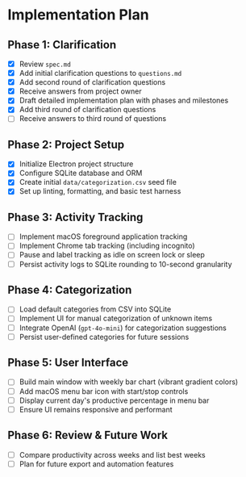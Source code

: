 # Implementation Plan

## Phase 1: Clarification
- [x] Review `spec.md`
- [x] Add initial clarification questions to `questions.md`
- [x] Add second round of clarification questions
- [x] Receive answers from project owner
- [x] Draft detailed implementation plan with phases and milestones
- [x] Add third round of clarification questions
- [ ] Receive answers to third round of questions

## Phase 2: Project Setup
- [x] Initialize Electron project structure
- [x] Configure SQLite database and ORM
- [x] Create initial `data/categorization.csv` seed file
- [x] Set up linting, formatting, and basic test harness

## Phase 3: Activity Tracking
- [ ] Implement macOS foreground application tracking
- [ ] Implement Chrome tab tracking (including incognito)
- [ ] Pause and label tracking as idle on screen lock or sleep
- [ ] Persist activity logs to SQLite rounding to 10-second granularity

## Phase 4: Categorization
- [ ] Load default categories from CSV into SQLite
- [ ] Implement UI for manual categorization of unknown items
- [ ] Integrate OpenAI (`gpt-4o-mini`) for categorization suggestions
- [ ] Persist user-defined categories for future sessions

## Phase 5: User Interface
- [ ] Build main window with weekly bar chart (vibrant gradient colors)
- [ ] Add macOS menu bar icon with start/stop controls
- [ ] Display current day's productive percentage in menu bar
- [ ] Ensure UI remains responsive and performant

## Phase 6: Review & Future Work
- [ ] Compare productivity across weeks and list best weeks
- [ ] Plan for future export and automation features
